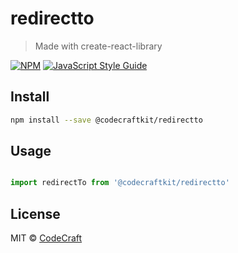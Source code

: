 # redirectto

> Made with create-react-library

[![NPM](https://img.shields.io/npm/v/@codecraftkit/redirectto.svg)](https://www.npmjs.com/package/@codecraftkit/redirectto) [![JavaScript Style Guide](https://img.shields.io/badge/code_style-standard-brightgreen.svg)](https://standardjs.com)

## Install

```bash
npm install --save @codecraftkit/redirectto
```

## Usage

```jsx

import redirectTo from '@codecraftkit/redirectto'

```

## License

MIT © [CodeCraft](https://github.com/CodeCraft)
